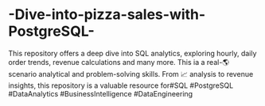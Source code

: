 # -Dive-into-pizza-sales-with-PostgreSQL-
This repository offers a deep dive into SQL analytics, exploring hourly,  daily order trends, revenue calculations and many more. This ia  a real-🌎 scenario analytical and problem-solving skills. From 📈 analysis to revenue insights, this repository is a valuable resource for#SQL #PostgreSQL #DataAnalytics #BusinessIntelligence #DataEngineering
